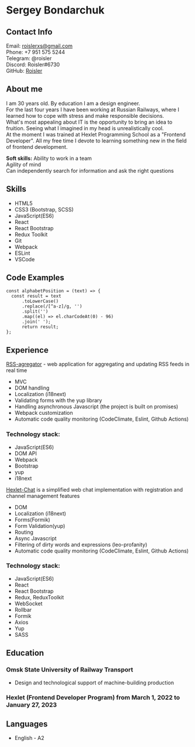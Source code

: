 # Sergey Bondarchuk
## Contact Info
Email: roislerxs@gmail.com  
Phone: +7 951 575 5244  
Telegram: @roisler  
Discord: Roisler#6730  
GitHub: [Roisler](https://github.com/Roisler)


## About me
I am 30 years old. By education I am a design engineer.  
For the last four years I have been working at Russian Railways, where I learned how to cope with stress and make responsible decisions.  
What's most appealing about IT is the opportunity to bring an idea to fruition. Seeing what I imagined in my head is unrealistically cool.  
At the moment I was trained at Hexlet Programming School as a "Frontend Developer".
All my free time I devote to learning something new in the field of frontend development.  


**Soft skills:**
Ability to work in a team  
Agility of mind  
Can independently search for information and ask the right questions  
## Skills
* HTML5
* CSS3 (Bootstrap, SCSS)
* JavaScript(ES6)
* React
* React Bootstrap
* Redux Toolkit
* Git
* Webpack
* ESLint
* VSCode


## Code Examples
```
const alphabetPosition = (text) => {
  const result = text
      .toLowerCase()
      .replace(/[^a-z]/g, '')
      .split('')
      .map((el) => el.charCodeAt(0) - 96)
      .join(' ');
      return result;
};
```


## Experience
[RSS-agregator](https://github.com/Roisler/frontend-project-11) - web application for aggregating and updating RSS feeds in real time
* MVC
* DOM handling
* Localization (i18next)
* Validating forms with the yup library
* Handling asynchronous Javascript (the project is built on promises)
* Webpack customization
* Automatic code quality monitoring (CodeClimate, Eslint, Github Actions)  


### Technology stack:
* JavaScript(ES6)
* DOM API
* Webpack
* Bootstrap
* yup
* i18next

[Hexlet-Chat](https://github.com/Roisler/frontend-project-12) is a simplified web chat implementation with registration and channel management features
* DOM
* Localization (i18next)
* Forms(Formik)
* Form Validation(yup)
* Routing
* Async Javascript
* Filtering of dirty words and expressions (leo-profanity)
* Automatic code quality monitoring (CodeClimate, Eslint, Github Actions)  


### Technology stack:
* JavaScript(ES6)
* React
* React Bootstrap
* Redux, ReduxToolkit
* WebSocket
* Rollbar
* Formik
* Axios
* Yup
* SASS


## Education
### Omsk State University of Railway Transport
* Design and technological support of machine-building production  

### Hexlet (Frontend Developer Program) from March 1, 2022 to January 27, 2023  

## Languages
* English - A2